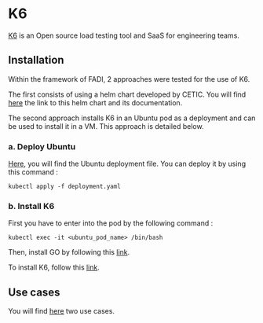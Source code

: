 K6
========

[K6](https://k6.io/docs/) is an Open source load testing tool and SaaS
for engineering teams. 

## Installation

Within the framework of FADI, 2 approaches were tested for the use of K6.

The first consists of using a helm chart developed by CETIC. You will find [here](/helm/helmk6) the link to this helm chart and its documentation.

The second approach installs K6 in an Ubuntu pod as a deployment and can be used to install it in a VM. This approach is detailed below.

### a. Deploy Ubuntu

[Here](/examples/K6/Ubuntu/deployment.yaml), you will find the Ubuntu deployment file. You can deploy it by using this command :

```
kubectl apply -f deployment.yaml
```

### b. Install K6

First you have to enter into the pod by the following command :

```
kubectl exec -it <ubuntu_pod_name> /bin/bash
```

Then, install GO by following this [link](https://go.dev/doc/install).

To install K6, follow this [link](https://k6.io/docs/getting-started/installation/#debian-ubuntu).

## Use cases

You will find [here](/examples/K6) two use cases.
